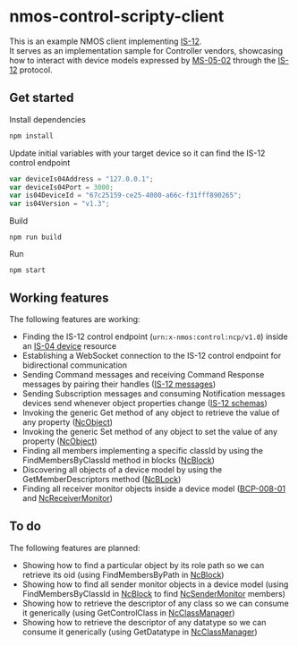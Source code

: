 # nmos-control-scripty-client

This is an example NMOS client implementing [IS-12](https://specs.amwa.tv/is-12/).  
It serves as an implementation sample for Controller vendors, showcasing how to interact with device models expressed by [MS-05-02]() through the [IS-12](https://specs.amwa.tv/is-12/) protocol.

## Get started

Install dependencies
```bash
npm install
```

Update initial variables with your target device so it can find the IS-12 control endpoint
```typescript
var deviceIs04Address = "127.0.0.1";
var deviceIs04Port = 3000;
var is04DeviceId = "67c25159-ce25-4000-a66c-f31fff890265";
var is04Version = "v1.3";
```

Build
```
npm run build
```

Run
```
npm start
```

## Working features

The following features are working:

* Finding the IS-12 control endpoint (`urn:x-nmos:control:ncp/v1.0`) inside an [IS-04 device](https://specs.amwa.tv/is-12/releases/v1.0.1/docs/IS-04_interactions.html) resource
* Establishing a WebSocket connection to the IS-12 control endpoint for bidirectional communication
* Sending Command messages and receiving Command Response messages by pairing their handles ([IS-12 messages](https://specs.amwa.tv/is-12/releases/v1.0.1/docs/Protocol_messaging.html))
* Sending Subscription messages and consuming Notification messages devices send whenever object properties change ([IS-12 schemas](https://specs.amwa.tv/is-12/releases/v1.0.1/APIs/schemas/))
* Invoking the generic Get method of any object to retrieve the value of any property ([NcObject](https://specs.amwa.tv/ms-05-02/branches/v1.0.x/docs/NcObject.html#generic-getter-and-setter))
* Invoking the generic Set method of any object to set the value of any property ([NcObject](https://specs.amwa.tv/ms-05-02/branches/v1.0.x/docs/Framework.html#ncobject))
* Finding all members implementing a specific classId by using the FindMembersByClassId method in blocks ([NcBlock](https://specs.amwa.tv/ms-05-02/branches/v1.0.x/docs/Blocks.html#search-methods))
* Discovering all objects of a device model by using the GetMemberDescriptors method ([NcBLock](https://specs.amwa.tv/ms-05-02/branches/v1.0.x/docs/Framework.html#ncblock))
* Finding all receiver monitor objects inside a device model ([BCP-008-01](https://specs.amwa.tv/bcp-008-01/releases/v1.0.0/docs/Overview.html) and [NcReceiverMonitor](https://specs.amwa.tv/nmos-control-feature-sets/branches/main/monitoring/#ncreceivermonitor))

## To do

The following features are planned:

* Showing how to find a particular object by its role path so we can retrieve its oid (using FindMembersByPath in [NcBlock](https://specs.amwa.tv/ms-05-02/branches/v1.0.x/docs/Framework.html#ncblock))
* Showing how to find all sender monitor objects in a device model (using FindMembersByClassId in [NcBlock](https://specs.amwa.tv/ms-05-02/branches/v1.0.x/docs/Framework.html#ncblock) to find [NcSenderMonitor](https://specs.amwa.tv/nmos-control-feature-sets/branches/main/monitoring/#ncsendermonitor) members)
* Showing how to retrieve the descriptor of any class so we can consume it generically (using GetControlClass in [NcClassManager](https://specs.amwa.tv/ms-05-02/branches/v1.0.x/docs/Framework.html#ncclassmanager))
* Showing how to retrieve the descriptor of any datatype so we can consume it generically (using GetDatatype in [NcClassManager](https://specs.amwa.tv/ms-05-02/branches/v1.0.x/docs/Framework.html#ncclassmanager))
